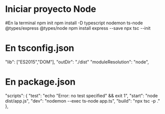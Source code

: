 # Iniciar proyecto Node

#En la terminal
npm init
npm install -D typescript nodemon ts-node @types/express @types/node
npm install express --save
npx tsc --init


# En tsconfig.json
"lib": ["ES2015","DOM"],
"outDir": "./dist"
"moduleResolution": "node",


# En package.json
"scripts": {
    "test": "echo \"Error: no test specified\" && exit 1",
    "start": "node dist/app.js",
    "dev": "nodemon --exec ts-node app.ts",
    "build": "npx tsc -p ."
},
